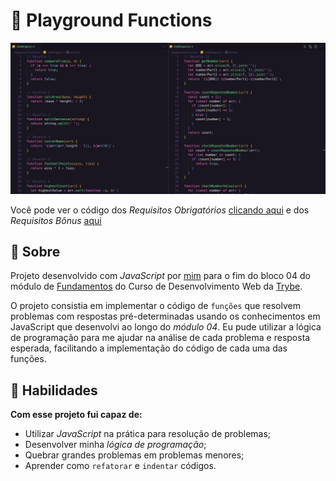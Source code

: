 # :pushpin: Playground Functions

![Preview do Projeto](preview.jpg)

Você pode ver o código dos _Requisitos Obrigatórios_ [clicando aqui](https://github.com/GabrielFQK/playground-functions/blob/main/challenges.js) e dos _Requisitos Bônus_ [aqui](https://github.com/GabrielFQK/playground-functions/blob/main/challenges2.js)

## :pencil: Sobre

Projeto desenvolvido com _JavaScript_ por [mim](https://linkedin.com/in/gabrielfqk) para o fim do bloco 04 do módulo de [Fundamentos](https://github.com/GabrielFQK/trybe-exercicios/tree/main/1-fundamentos) do Curso de Desenvolvimento Web da [Trybe](https://betrybe.com).

O projeto consistia em implementar o código de `funções` que resolvem problemas com respostas pré-determinadas usando os conhecimentos em JavaScript que desenvolvi ao longo do _módulo 04_. Eu pude utilizar a lógica de programação para me ajudar na análise de cada problema e resposta esperada, facilitando a implementação do código de cada uma das funções.

## :hammer: Habilidades

**Com esse projeto fui capaz de:**

- Utilizar _JavaScript_ na prática para resolução de problemas;
- Desenvolver minha _lógica de programação_;
- Quebrar grandes problemas em problemas menores;
- Aprender como `refatorar` e `indentar` códigos.
